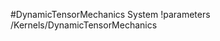 <!-- MOOSE System Documentation Stub: Remove this when content is added. -->
#DynamicTensorMechanics System
!parameters /Kernels/DynamicTensorMechanics

